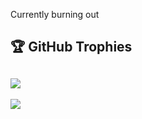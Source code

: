 Currently burning out

## 🏆 GitHub Trophies
![](https://github-profile-trophy.vercel.app/?username=crnnr&theme=radical&no-frame=true&no-bg=true&margin-w=4)
---
[![](https://visitcount.itsvg.in/api?id=crnnr&icon=0&color=0)](https://visitcount.itsvg.in)
